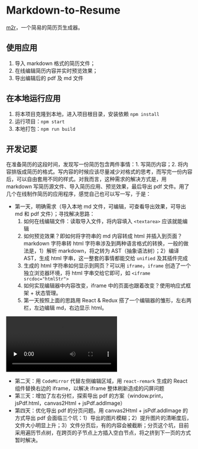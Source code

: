 # Markdown-to-Resume

[m2r](m2r.netlify.app)，一个简易的简历页生成器。

## 使用应用

1. 导入 markdown 格式的简历文件；
2. 在线编辑简历内容并实时预览效果；
3. 导出编辑后的 pdf 及 md 文件

## 在本地运行应用

1. 将本项目克隆到本地，进入项目根目录，安装依赖 `npm install`
2. 运行项目：`npm start`
3. 本地打包：`npm run build`

## 开发记要

在准备简历的这段时间，发现写一份简历包含两件事情：1. 写简历内容；2. 将内容排版成简历的格式。写内容的时候应该尽量减少对格式的思考，而写完一份内容后，可以自由套用不同的样式。对我而言，这种需求的解决方式是，用 markdown 写简历源文件、导入简历应用、预览效果，最后导出 pdf 文件。用了几个在线制作简历的应用程序，感觉自己也可以写一写，于是：
  - 第一天，明确需求（导入本地 md 文件，可编辑，可查看导出效果，可导出 md 和 pdf 文件）；寻找解决思路：
    1. 如何在线编辑文件：读取导入文件，将内容填入 `<textarea>` 应该就能编辑
    2. 如何预览效果？即如何将字符串的 md 内容转成 html 并插入到页面？markdown 字符串转 html 字符串涉及到两种语言格式的转换，一般的做法是，1）解析 markdown，将之转为 AST（抽象语法树）；2）编译 AST，生成 html 字串，这一整套的事情都能交给 `unified` 及其插件完成
    3. 生成的 html 字符串如何显示到网页？可以用 `iframe`，`iframe` 创造了一个独立浏览器环境，将 html 字串交给它即可，如 `<iframe srcdoc="htmlStr">`
    4. 如何实现编辑器中内容改变，iframe 中的页面也跟着改变？使用响应式框架 + 状态管理。
    5. 第一天按照上面的思路用 React & Redux 搭了一个编辑器的雏形，左右两栏，左边编辑 md，右边显示 html。

  <video id="first-day-work" controls="" preload="none" >
      <source id="mp4" src="https://user-images.githubusercontent.com/20923112/222757636-5ede6d1a-78fa-4d06-be08-570889371ec2.mp4" type="video/mp4">
  </video>
  
  - 第二天：用 `CodeMirror` 代替左侧编辑区域，用 `react-remark` 生成的 React 组件替换右边的 iframe，以解决 iframe 整体刷新造成的闪屏问题
  - 第三天：增加了左右分栏，探索导出 pdf 的方案（window.print，jsPdf.html，canvas2Html + jsPdf.addImage）
  - 第四天：优化导出 pdf 的分页问题。用 canvas2Html + jsPdf.addImage 的方式导出 pdf 会面临三个坑：1）导出的图片模糊；2）提升图片的清晰度后，文件大小明显上升；3）文件分页后，有的内容会被截断；分页这个坑，目前采用遍历节点树，在跨页的子节点上方插入空白节点，将之挤到下一页的方式暂时解决。
    